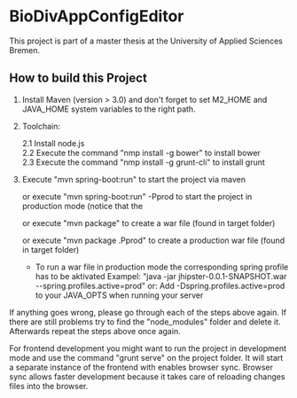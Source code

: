 # BioDivAppConfigEditor
This project is part of a master thesis at the University of Applied Sciences Bremen.

How to build this Project
----------------------------------------------------------------------------------------------------------------------

1. Install Maven (version > 3.0) and don't forget to set M2_HOME and JAVA_HOME system variables to the right  path.
2. Toolchain:

   2.1 Install node.js    
   2.2 Execute the command "nmp install -g bower" to install bower  
   2.3 Execute the command "nmp install -g grunt-cli" to install grunt
3. Execute "mvn spring-boot:run" to start the project via maven

   or execute "mvn spring-boot:run" -Pprod to start the project in production mode (notice that the 
   
   or execute "mvn package" to create a war file (found in target folder) 
   
   or execute "mvn package .Pprod" to create a production war file (found in target folder) 
   
    - To run a war file in production mode the corresponding spring profile has to be aktivated 
   Exampel: "java -jar jhipster-0.0.1-SNAPSHOT.war --spring.profiles.active=prod"
   or:  Add -Dspring.profiles.active=prod to your JAVA_OPTS when running your server

If anything goes wrong, please go through each of the steps above again. If there are still problems try to find 
the "node_modules" folder and delete it. Afterwards repeat the steps above once again.

For frontend development you might want to run the project in development mode and use the command "grunt serve" 
on the project folder. It will start a separate instance of the frontend with enables browser sync. Browser sync 
allows faster development because it takes care of reloading changes files into the browser. 
